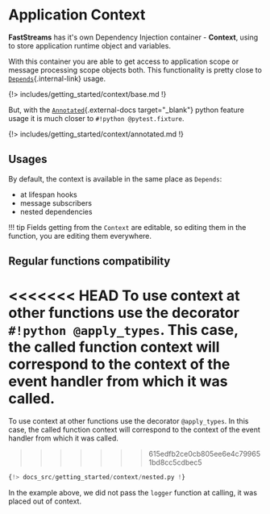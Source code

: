 # Application Context

**FastStreams** has it's own Dependency Injection container - **Context**, using to store application runtime object and variables.

With this container you are able to get access to application scope or message processing scope objects both. This functionality is pretty close to [`Depends`](../dependencies/index.md){.internal-link} usage.

{!> includes/getting_started/context/base.md !}

But, with the [`Annotated`](https://docs.python.org/3/library/typing.html#typing.Annotated){.external-docs target="_blank"} python feature usage it is much closer to `#!python @pytest.fixture`.

{!> includes/getting_started/context/annotated.md !}

## Usages

By default, the context is available in the same place as `Depends`:

* at lifespan hooks
* message subscribers
* nested dependencies

!!! tip
    Fields getting from the `Context` are editable, so editing them in the function, you are editing them everywhere.

## Regular functions compatibility

<<<<<<< HEAD
To use context at other functions use the decorator `#!python @apply_types`. This case, the called function context will correspond to the context of the event handler from which it was called.
=======
To use context at other functions use the decorator `@apply_types`. In this case, the called function context will correspond to the context of the event handler from which it was called.
>>>>>>> 615edfb2ce0cb805ee6e4c799651bd8cc5cdbec5

```python linenums="1" hl_lines="6 8 11"
{!> docs_src/getting_started/context/nested.py !}
```

In the example above, we did not pass the `logger` function at calling, it was placed out of context.
